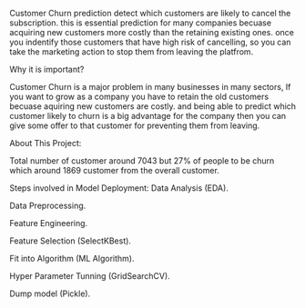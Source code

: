 Customer Churn prediction detect which customers are likely to cancel the subscription. this is essential prediction for many companies becuase acquiring new customers more costly than the retaining existing ones. once you indentify those customers that have high risk of cancelling, so you can take the marketing action to stop them from leaving the platfrom.

Why it is important?

Customer Churn is a major problem in many businesses in many sectors, If you want to grow as a company you have to retain the old customers becuase aquiring new customers are costly. and being able to predict which customer likely to churn is a big advantage for the company then you can give some offer to that customer for preventing them from leaving.


About This Project:

Total number of customer around 7043 but 27% of people to be churn which around 1869 customer from the overall customer.


Steps involved in Model Deployment:
Data Analysis (EDA).

Data Preprocessing.

Feature Engineering.

Feature Selection (SelectKBest).

Fit into Algorithm (ML Algorithm).

Hyper Parameter Tunning (GridSearchCV).

Dump model (Pickle).
